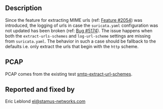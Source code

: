Description
-----------
Since the feature for extracting MIME urls (ref: [Feature #2054](https://redmine.openinfosecfoundation.org/issues/2054))
was introduced, the logging of urls in case the `suricata.yaml` configuration was not updated
has been broken (ref: [Bug #5174](https://redmine.openinfosecfoundation.org/issues/5174)).
The issue happens when both the `extract-urls-schemes` and `log-url-scheme` settings are
missing from `suricata.yaml`.
The behavior in such a case should be fallback to the defaults i.e. only extract the urls
that begin with the `http` scheme.

PCAP
----
PCAP comes from the existing test [smtp-extract-url-schemes](https://github.com/OISF/suricata-verify/blob/master/tests/smtp-extract-url-schemes).

Reported and fixed by
---------------------
Eric Leblond <el@stamus-networks.com>

